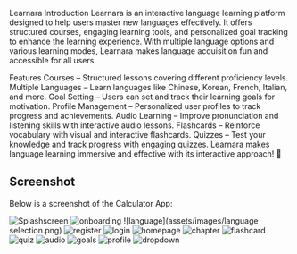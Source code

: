 Learnara
Introduction
Learnara is an interactive language learning platform designed to help users master new languages effectively. It offers structured courses, engaging learning tools, and personalized goal tracking to enhance the learning experience. With multiple language options and various learning modes, Learnara makes language acquisition fun and accessible for all users.

Features
Courses – Structured lessons covering different proficiency levels.
Multiple Languages – Learn languages like Chinese, Korean, French, Italian, and more.
Goal Setting – Users can set and track their learning goals for motivation.
Profile Management – Personalized user profiles to track progress and achievements.
Audio Learning – Improve pronunciation and listening skills with interactive audio lessons.
Flashcards – Reinforce vocabulary with visual and interactive flashcards.
Quizzes – Test your knowledge and track progress with engaging quizzes.
Learnara makes language learning immersive and effective with its interactive approach! 🚀


## Screenshot

Below is a screenshot of the Calculator App:

![Splashscreen](assets/images/splashscreen.png)
![onboarding](assets/images/onboarding.png)
![language](assets/images/language selection.png)
![register](assets/images/register.png)
![login](assets/images/Loginpage.png)
![homepage](assets/images/homepage.png)
![chapter](assets/images/chapterpage.png)
![flashcard](assets/images/flashcard.png)
![quiz](assets/images/quizpage.png) 
![audio](assets/images/audio.png) 
![goals](assets/images/goals.png) 
![profile](assets/images/profile.png) 
![dropdown](assets/images/dropdown.png) 
